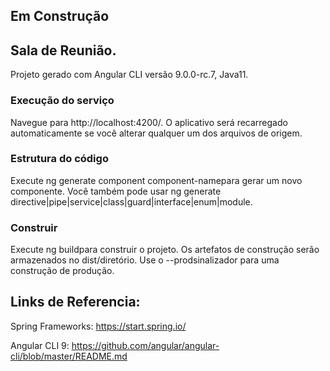 ## Em Construção

## Sala de Reunião.
Projeto gerado com Angular CLI versão 9.0.0-rc.7, Java11.

### Execução do serviço
Navegue para http://localhost:4200/. 
O aplicativo será recarregado automaticamente se você alterar qualquer um dos arquivos de origem.

### Estrutura do código
Execute ng generate component component-namepara gerar um novo componente. 
Você também pode usar ng generate directive|pipe|service|class|guard|interface|enum|module.

### Construir
Execute ng buildpara construir o projeto. 
Os artefatos de construção serão armazenados no dist/diretório. 
Use o --prodsinalizador para uma construção de produção.


## Links de Referencia:

Spring Frameworks:
https://start.spring.io/

Angular CLI 9:
https://github.com/angular/angular-cli/blob/master/README.md
